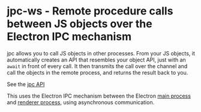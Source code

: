 # jpc-ws - Remote procedure calls between JS objects over the Electron IPC mechanism

jpc allows you to call JS objects in other processes. From your JS objects, it automatically
creates an API that resembles your object API, just with an `await` in front of every call.
It then transmits the call over the channel and call the objects in the remote process,
and returns the result back to you.

See the [jpc API](https://github.com/benbucksch/jpc/#README.md)

This uses the Electron IPC mechanism between the Electron [main process](https://www.electronjs.org/docs/api/ipc-main) and [renderer process](https://www.electronjs.org/docs/api/ipc-renderer), using asynchronous communication.
